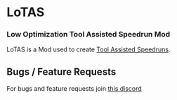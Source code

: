 # LoTAS
### Low Optimization Tool Assisted Speedrun Mod
LoTAS is a Mod used to create [Tool Assisted Speedruns](https://en.wikipedia.org/wiki/Tool-assisted_speedrun).

## Bugs / Feature Requests
For bugs and feature requests join [this discord](https://discord.gg/jGhNxpd)
